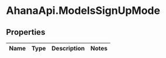# AhanaApi.ModelsSignUpMode

## Properties
Name | Type | Description | Notes
------------ | ------------- | ------------- | -------------


